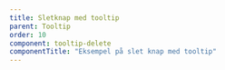 ```yaml
---
title: Sletknap med tooltip
parent: Tooltip
order: 10
component: tooltip-delete
componentTitle: "Eksempel på slet knap med tooltip"
---
```

